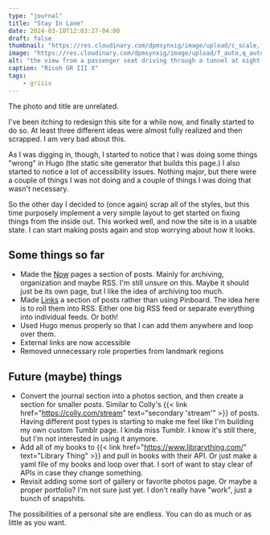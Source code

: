 ```yaml
---
type: "journal"
title: "Stay In Lane"
date: 2024-03-10T12:03:27-04:00
draft: false
thumbnail: "https://res.cloudinary.com/dpmsynxig/image/upload/c_scale,f_auto,q_auto:good,w_740/v1710086494/2024%20Posts/2024-03-10_stay-in-lane/untitled-9.jpg"
image: "https://res.cloudinary.com/dpmsynxig/image/upload/f_auto,q_auto:good/v1710086494/2024%20Posts/2024-03-10_stay-in-lane/untitled-9.jpg"
alt: "the view from a passenger seat driving through a tunnel at night. there are repeating signs that read 'stay in lane'"
caption: "Ricoh GR III X"
tags:
    - griiix
---
```


The photo and title are unrelated.

I've been itching to redesign this site for a while now, and finally started to do so. At least three different ideas were almost fully realized and then scrapped. I am very bad about this.

As I was digging in, though, I started to notice that I was doing some things "wrong" in Hugo (the static site generator that builds this page.) I also started to notice a lot of accessibility issues. Nothing major, but there were a couple of things I was not doing and a couple of things I was doing that wasn't necessary.

So the other day I decided to (once again) scrap all of the styles, but this time purposely implement a very simple layout to get started on fixing things from the inside out. This worked well, and now the site is in a usable state. I can start making posts again and stop worrying about how it looks.

## Some things so far

-   Made the [Now](/now) pages a section of posts. Mainly for archiving, organization and maybe RSS. I'm still unsure on this. Maybe it should just be its own page, but I like the idea of archiving too much.
-   Made [Links](/links) a section of posts rather than using Pinboard. The idea here is to roll them into RSS. Either one big RSS feed or separate everything into individual feeds. Or both!
-   Used Hugo menus properly so that I can add them anywhere and loop over them.
-   External links are now accessible
-   Removed unnecessary role properties from landmark regions

## Future (maybe) things

-   Convert the journal section into a photos section, and then create a section for smaller posts. Similar to Colly's {{< link href="https://colly.com/stream" text="secondary 'stream'" >}} of posts. Having different post types is starting to make me feel like I'm building my own custom Tumblr page. I kinda miss Tumblr. I know it's still there, but I'm not interested in using it anymore.
-   Add all of my books to {{< link href="https://www.librarything.com/" text="Library Thing" >}} and pull in books with their API. Or just make a yaml file of my books and loop over that. I sort of want to stay clear of APIs in case they change something.
-   Revisit adding some sort of gallery or favorite photos page. Or maybe a proper portfolio? I'm not sure just yet. I don't really have "work", just a bunch of snapshits.

The possibilities of a personal site are endless. You can do as much or as little as you want.

